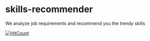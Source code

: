 # skills-recommender
We analyze job requirements and recommend you the trendy skills

[![HitCount](http://hits.dwyl.io/teamtact/https://github.com/teamtact/skills-recommender.svg)](http://hits.dwyl.io/teamtact/https://github.com/teamtact/skills-recommender)
